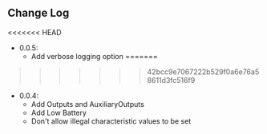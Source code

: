 ## Change Log
<<<<<<< HEAD
* 0.0.5: 
    * Add verbose logging option
=======
>>>>>>> 42bcc9e7067222b529f0a6e76a58611d3fc516f9
* 0.0.4: 
    * Add Outputs and AuxiliaryOutputs
    * Add Low Battery
    * Don't allow illegal characteristic values to be set